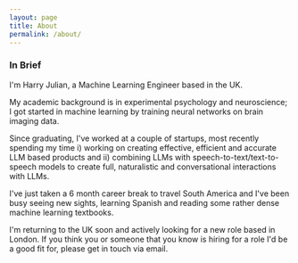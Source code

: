 ```yaml
---
layout: page
title: About
permalink: /about/
---
```


### In Brief
I'm Harry Julian, a Machine Learning Engineer based in the UK. 

My academic background is in experimental psychology and neuroscience; I got started in machine learning by training neural networks on brain imaging data. 

Since graduating, I've worked at a couple of startups, most recently spending my time i) working on creating effective, efficient and accurate LLM based products and ii) combining LLMs with speech-to-text/text-to-speech models to create full, naturalistic and conversational interactions with LLMs.

I've just taken a 6 month career break to travel South America and I've been busy seeing new sights, learning Spanish and reading some rather dense machine learning textbooks. 

I'm returning to the UK soon and actively looking for a new role based in London. If you think you or someone that you know is hiring for a role I'd be a good fit for, please get in touch via email.